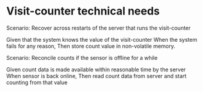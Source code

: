 # Visit-counter technical needs

Scenario: Recover across restarts of the server that runs the visit-counter

Given that the system knows the value of the visit-counter
When the system fails for any reason,
Then store count value in non-volatile memory.

Scenario: Reconcile counts if the sensor is offline for a while

Given count data is made available within reasonable time by the server
When sensor is back online,
Then read count data from server and start counting from that value
